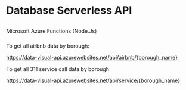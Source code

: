 # Database Serverless API

## 
Microsoft Azure Functions (Node.Js)

###
To get all airbnb data by borough:

https://data-visual-api.azurewebsites.net/api/airbnb/{borough_name}

To get all 311 service call data by borough

https://data-visual-api.azurewebsites.net/api/service/{borough_name}
